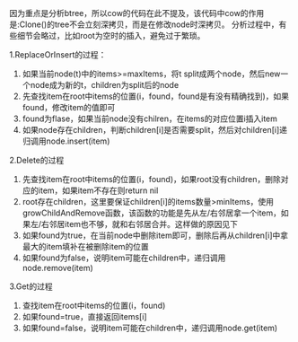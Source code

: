 因为重点是分析btree，所以cow的代码在此不提及，该代码中cow的作用是:Clone()的tree不会立刻深拷贝，而是在修改node时深拷贝。
分析过程中，有些细节会略过，比如root为空时的插入，避免过于繁琐。


1.ReplaceOrInsert的过程：
 1. 如果当前node(t)中的items>=maxItems，将t split成两个node，然后new一个node成为新的t，children为split后的node
 2. 先查找item在root中items的位置(i，found，found是有没有精确找到)，如果found，修改item的值即可
 3. found为flase，如果当前node没有chilren，在items的对应位置i插入item
 4. 如果node存在children，判断children[i]是否需要split，然后对children[i]递归调用node.insert(item)



2.Delete的过程
 1. 先查找item在root中items的位置(i，found)，如果root没有children，删除对应的item，如果item不存在则return nil
 2. root存在children，这里要保证children[i]的items数量>minItems，使用growChildAndRemove函数，该函数的功能是先从左/右邻居拿一个item，如果左/右邻居item也不够，就和右邻居合并。这样做的原因见下
 3. 如果found为true，在当前node中删除item即可，删除后再从children[i]中拿最大的item填补在被删除item的位置
 4. 如果found为false，说明item可能在children中，递归调用node.remove(item)


3.Get的过程
 1. 查找item在root中items的位置(i，found)
 2. 如果found=true，直接返回items[i]
 3. 如果found=false，说明item可能在children中，递归调用node.get(item)